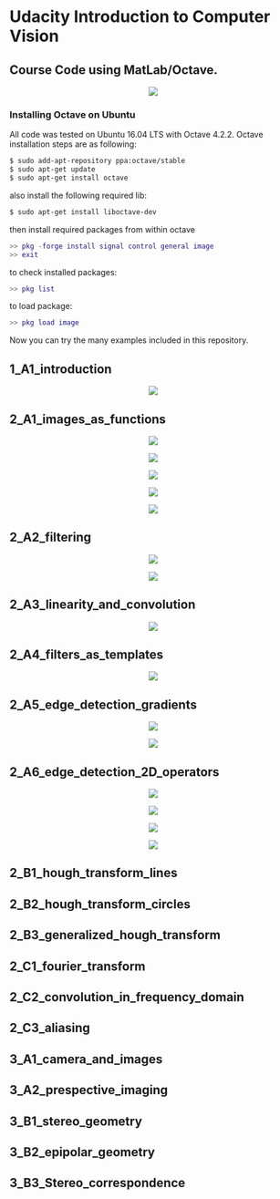 # Udacity Introduction to Computer Vision 

## Course Code using MatLab/Octave.

<p align="center"> <img src="/misc/topics.png"> </p>

### Installing Octave on Ubuntu

All code was tested on Ubuntu 16.04 LTS with Octave 4.2.2. Octave installation steps are as following:

```bash
$ sudo add-apt-repository ppa:octave/stable
$ sudo apt-get update
$ sudo apt-get install octave
```
also install the following required lib:

```bash
$ sudo apt-get install liboctave-dev
```

then install required packages from within octave

```matlab
>> pkg -forge install signal control general image
>> exit
```

to check installed packages:

```matlab
>> pkg list
```
to load package:

```matlab
>> pkg load image
```

Now you can try the many examples included in this repository.

## 1_A1_introduction

<p align="center"> <img src="/misc/1_A1_2.png"> </p>

## 2_A1_images_as_functions

<p align="center"> <img src="/misc/2_A1_1.png"> </p>

<p align="center"> <img src="/misc/2_A1_2.png"> </p>

<p align="center"> <img src="/misc/2_A1_3.png"> </p>

<p align="center"> <img src="/misc/2_A1_4.png"> </p>

<p align="center"> <img src="/misc/2_A1_5.png"> </p>

## 2_A2_filtering

<p align="center"> <img src="/misc/2_A2_1.png"> </p>

<p align="center"> <img src="/misc/2_A2_2.png"> </p>

## 2_A3_linearity_and_convolution

<p align="center"> <img src="/misc/2_A3_2.png"> </p>

## 2_A4_filters_as_templates

<p align="center"> <img src="/misc/2_A4_1.png"> </p>

## 2_A5_edge_detection_gradients

<p align="center"> <img src="/misc/2_A5_1.png"> </p>

<p align="center"> <img src="/misc/2_A5_2.png"> </p>

## 2_A6_edge_detection_2D_operators

<p align="center"> <img src="/misc/2_A6_1.png"> </p>

<p align="center"> <img src="/misc/2_A6_2.png"> </p>

<p align="center"> <img src="/misc/2_A6_3.png"> </p>

<p align="center"> <img src="/misc/2_A6_4.png"> </p>

## 2_B1_hough_transform_lines

## 2_B2_hough_transform_circles

## 2_B3_generalized_hough_transform

## 2_C1_fourier_transform

## 2_C2_convolution_in_frequency_domain

## 2_C3_aliasing

## 3_A1_camera_and_images

## 3_A2_prespective_imaging

## 3_B1_stereo_geometry

## 3_B2_epipolar_geometry

## 3_B3_Stereo_correspondence